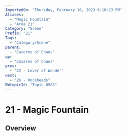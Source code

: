 ```yaml
---
ImportedOn: "Thursday, February 16, 2023 6:10:23 PM"
Aliases:
  - "Magic Fountain"
  - "Area 21"
Category: "Scene"
Prefix: "21"
Tags:
  - "Category/Scene"
parent:
  - "Caverns of Chaos"
up:
  - "Caverns of Chaos"
prev:
  - "22 - Lever of Wonder"
next:
  - "26 - Rockheads"
RWtopicId: "Topic_8988"
---
```

# 21 - Magic Fountain
## Overview
